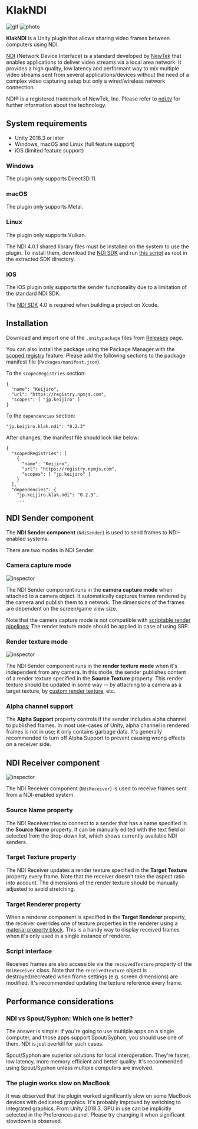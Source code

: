 KlakNDI
=======

![gif](https://i.imgur.com/k3Bwcoq.gif)
![photo](https://i.imgur.com/HY1NMYm.jpg)

**KlakNDI** is a Unity plugin that allows sharing video frames between
computers using NDI.

[NDI] (Network Device Interface) is a standard developed by [NewTek] that
enables applications to deliver video streams via a local area network. It
provides a high quality, low latency and performant way to mix multiple video
streams sent from several applications/devices without the need of a complex
video capturing setup but only a wired/wireless network connection.

NDI® is a registered trademark of NewTek, Inc. Please refer to [ndi.tv][NDI]
for further information about the technology.

[NDI]: https://www.ndi.tv/
[NewTek]: https://www.newtek.com/

System requirements
-------------------

- Unity 2018.3 or later
- Windows, macOS and Linux (full feature support)
- iOS (limited feature support)

### Windows

The plugin only supports Direct3D 11.

### macOS

The plugin only supports Metal.

### Linux

The plugin only supports Vulkan.

The NDI 4.0.1 shared library files must be installed on the system to use the
plugin. To install them, download the [NDI SDK] and run
[this script][install-ndi.sh] as root in the extracted SDK directory.

[NDI SDK]: https://www.ndi.tv/sdk/
[install-ndi.sh]: https://gist.github.com/keijiro/0cd095b54e5c2846fb683ad48e8292d2

### iOS

The iOS plugin only supports the sender functionality due to a limitation of
the standard NDI SDK.

The [NDI SDK] 4.0 is required when building a project on Xcode.

Installation
------------

Download and import one of the `.unitypackage` files from [Releases] page.

You can also install the package using the Package Manager with the [scoped
registry] feature. Please add the following sections to the package manifest
file (`Packages/manifest.json`).

To the `scopedRegistries` section:

```
{
  "name": "Keijiro",
  "url": "https://registry.npmjs.com",
  "scopes": [ "jp.keijiro" ]
}
```

To the `dependencies` section:

```
"jp.keijiro.klak.ndi": "0.2.3"
```

After changes, the manifest file should look like below:

```
{
  "scopedRegistries": [
    {
      "name": "Keijiro",
      "url": "https://registry.npmjs.com",
      "scopes": [ "jp.keijiro" ]
    }
  ],
  "dependencies": {
    "jp.keijiro.klak.ndi": "0.2.3",
    ...
```

[Releases]: https://github.com/keijiro/KlakNDI/releases
[scoped registry]: https://docs.unity3d.com/Manual/upm-scoped.html

NDI Sender component
--------------------

The **NDI Sender component** (`NdiSender`) is used to send frames to
NDI-enabled systems.

There are two modes in NDI Sender:

### Camera capture mode

![inspector](https://i.imgur.com/EH4caKU.png)

The NDI Sender component runs in the **camera capture mode** when attached to a
camera object. It automatically captures frames rendered by the camera and
publish them to a network. The dimensions of the frames are dependent on the
screen/game view size.

Note that the camera capture mode is not compatible with [scriptable render
pipelines]; The render texture mode should be applied in case of using SRP.

[scriptable render pipelines]: https://docs.unity3d.com/Manual/ScriptableRenderPipeline.html

### Render texture mode

![inspector](https://i.imgur.com/BN5RsXl.png)

The NDI Sender component runs in the **render texture mode** when it's
independent from any camera. In this mode, the sender publishes content of a
render texture specified in the **Source Texture** property. This render
texture should be updated in some way -- by attaching to a camera as a target
texture, by [custom render texture], etc.

[render texture]: https://docs.unity3d.com/Manual/class-RenderTexture.html
[custom render texture]: https://docs.unity3d.com/Manual/CustomRenderTextures.html

### Alpha channel support

The **Alpha Support** property controls if the sender includes alpha channel to
published frames. In most use-cases of Unity, alpha channel in rendered frames
is not in use; it only contains garbage data. It's generally recommended to
turn off Alpha Support to prevent causing wrong effects on a receiver side.

NDI Receiver component
----------------------

![inspector](https://i.imgur.com/pKn7mTn.png)

The NDI Receiver component (`NdiReceiver`) is used to receive frames sent from
a NDI-enabled system.

### Source Name property

The NDI Receiver tries to connect to a sender that has a name specified in the
**Source Name** property. It can be manually edited with the text field or
selected from the drop-down list, which shows currently available NDI senders.

### Target Texture property

The NDI Receiver updates a render texture specified in the **Target Texture**
property every frame. Note that the receiver doesn't take the aspect ratio into
account. The dimensions of the render texture should be manually adjusted to
avoid stretching.

### Target Renderer property

When a renderer component is specified in the **Target Renderer** property, the
receiver overrides one of texture properties in the renderer using a [material
property block]. This is a handy way to display received frames when it's only
used in a single instance of renderer.

[material property block]: https://docs.unity3d.com/ScriptReference/MaterialPropertyBlock.html

### Script interface

Received frames are also accessible via the `receivedTexture` property of the
`NdiReceiver` class. Note that the `receivedTexture` object is
destroyed/recreated when frame settings (e.g. screen dimensions) are modified.
It's recommended updating the texture reference every frame.

Performance considerations
--------------------------

### NDI vs Spout/Syphon: Which one is better?

The answer is simple: If you're going to use multiple apps on a single
computer, and those apps support Spout/Syphon, you should use one of them. NDI
is just overkill for such cases.

Spout/Syphon are superior solutions for local interoperation. They're faster,
low latency, more memory efficient and better quality. It's recommended using
Spout/Syphon unless multiple computers are involved.

### The plugin works slow on MacBook

It was observed that the plugin worked significantly slow on some MacBook
devices with dedicated graphics. It's probably improved by switching to
integrated graphics. From Unity 2018.3, GPU in use can be implicitly selected
in the Preferences panel. Please try changing it when significant slowdown is
observed.
